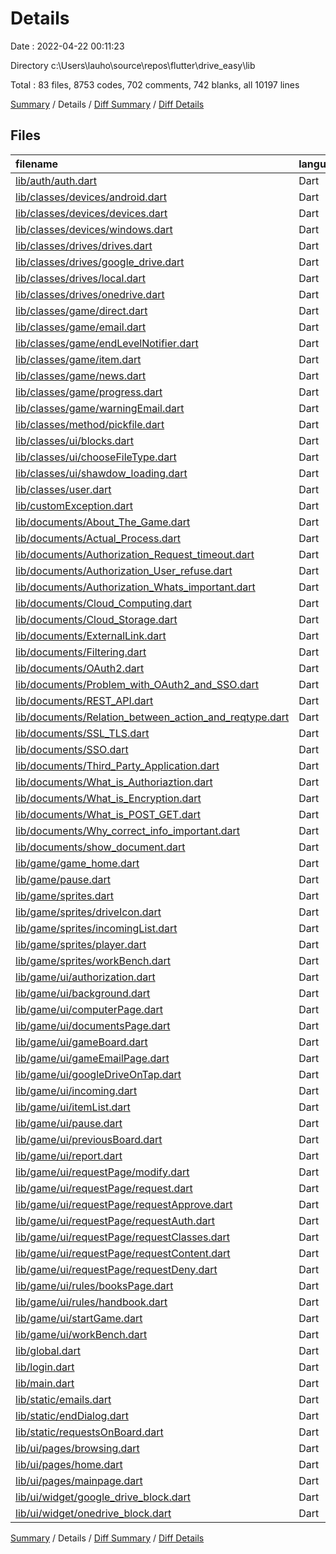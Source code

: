 # Details

Date : 2022-04-22 00:11:23

Directory c:\Users\lauho\source\repos\flutter\drive_easy\lib

Total : 83 files,  8753 codes, 702 comments, 742 blanks, all 10197 lines

[Summary](results.md) / Details / [Diff Summary](diff.md) / [Diff Details](diff-details.md)

## Files
| filename | language | code | comment | blank | total |
| :--- | :--- | ---: | ---: | ---: | ---: |
| [lib/auth/auth.dart](/lib/auth/auth.dart) | Dart | 21 | 0 | 3 | 24 |
| [lib/classes/devices/android.dart](/lib/classes/devices/android.dart) | Dart | 0 | 0 | 1 | 1 |
| [lib/classes/devices/devices.dart](/lib/classes/devices/devices.dart) | Dart | 2 | 0 | 1 | 3 |
| [lib/classes/devices/windows.dart](/lib/classes/devices/windows.dart) | Dart | 0 | 0 | 1 | 1 |
| [lib/classes/drives/drives.dart](/lib/classes/drives/drives.dart) | Dart | 31 | 0 | 8 | 39 |
| [lib/classes/drives/google_drive.dart](/lib/classes/drives/google_drive.dart) | Dart | 176 | 12 | 24 | 212 |
| [lib/classes/drives/local.dart](/lib/classes/drives/local.dart) | Dart | 0 | 0 | 1 | 1 |
| [lib/classes/drives/onedrive.dart](/lib/classes/drives/onedrive.dart) | Dart | 32 | 3 | 3 | 38 |
| [lib/classes/game/direct.dart](/lib/classes/game/direct.dart) | Dart | 3 | 0 | 2 | 5 |
| [lib/classes/game/email.dart](/lib/classes/game/email.dart) | Dart | 37 | 0 | 3 | 40 |
| [lib/classes/game/endLevelNotifier.dart](/lib/classes/game/endLevelNotifier.dart) | Dart | 30 | 0 | 9 | 39 |
| [lib/classes/game/item.dart](/lib/classes/game/item.dart) | Dart | 369 | 4 | 29 | 402 |
| [lib/classes/game/news.dart](/lib/classes/game/news.dart) | Dart | 4 | 0 | 2 | 6 |
| [lib/classes/game/progress.dart](/lib/classes/game/progress.dart) | Dart | 151 | 0 | 19 | 170 |
| [lib/classes/game/warningEmail.dart](/lib/classes/game/warningEmail.dart) | Dart | 136 | 0 | 8 | 144 |
| [lib/classes/method/pickfile.dart](/lib/classes/method/pickfile.dart) | Dart | 103 | 1 | 10 | 114 |
| [lib/classes/ui/blocks.dart](/lib/classes/ui/blocks.dart) | Dart | 109 | 2 | 7 | 118 |
| [lib/classes/ui/chooseFileType.dart](/lib/classes/ui/chooseFileType.dart) | Dart | 72 | 1 | 10 | 83 |
| [lib/classes/ui/shawdow_loading.dart](/lib/classes/ui/shawdow_loading.dart) | Dart | 0 | 0 | 1 | 1 |
| [lib/classes/user.dart](/lib/classes/user.dart) | Dart | 24 | 1 | 4 | 29 |
| [lib/customException.dart](/lib/customException.dart) | Dart | 24 | 0 | 8 | 32 |
| [lib/documents/About_The_Game.dart](/lib/documents/About_The_Game.dart) | Dart | 42 | 4 | 3 | 49 |
| [lib/documents/Actual_Process.dart](/lib/documents/Actual_Process.dart) | Dart | 45 | 24 | 3 | 72 |
| [lib/documents/Authorization_Request_timeout.dart](/lib/documents/Authorization_Request_timeout.dart) | Dart | 70 | 16 | 7 | 93 |
| [lib/documents/Authorization_User_refuse.dart](/lib/documents/Authorization_User_refuse.dart) | Dart | 106 | 0 | 8 | 114 |
| [lib/documents/Authorization_Whats_important.dart](/lib/documents/Authorization_Whats_important.dart) | Dart | 51 | 0 | 4 | 55 |
| [lib/documents/Cloud_Computing.dart](/lib/documents/Cloud_Computing.dart) | Dart | 70 | 5 | 3 | 78 |
| [lib/documents/Cloud_Storage.dart](/lib/documents/Cloud_Storage.dart) | Dart | 67 | 0 | 3 | 70 |
| [lib/documents/ExternalLink.dart](/lib/documents/ExternalLink.dart) | Dart | 42 | 0 | 3 | 45 |
| [lib/documents/Filtering.dart](/lib/documents/Filtering.dart) | Dart | 38 | 0 | 3 | 41 |
| [lib/documents/OAuth2.dart](/lib/documents/OAuth2.dart) | Dart | 81 | 0 | 3 | 84 |
| [lib/documents/Problem_with_OAuth2_and_SSO.dart](/lib/documents/Problem_with_OAuth2_and_SSO.dart) | Dart | 89 | 21 | 3 | 113 |
| [lib/documents/REST_API.dart](/lib/documents/REST_API.dart) | Dart | 105 | 0 | 3 | 108 |
| [lib/documents/Relation_between_action_and_reqtype.dart](/lib/documents/Relation_between_action_and_reqtype.dart) | Dart | 91 | 4 | 3 | 98 |
| [lib/documents/SSL_TLS.dart](/lib/documents/SSL_TLS.dart) | Dart | 69 | 15 | 4 | 88 |
| [lib/documents/SSO.dart](/lib/documents/SSO.dart) | Dart | 61 | 0 | 3 | 64 |
| [lib/documents/Third_Party_Application.dart](/lib/documents/Third_Party_Application.dart) | Dart | 43 | 24 | 3 | 70 |
| [lib/documents/What_is_Authoriaztion.dart](/lib/documents/What_is_Authoriaztion.dart) | Dart | 70 | 0 | 7 | 77 |
| [lib/documents/What_is_Encryption.dart](/lib/documents/What_is_Encryption.dart) | Dart | 70 | 0 | 3 | 73 |
| [lib/documents/What_is_POST_GET.dart](/lib/documents/What_is_POST_GET.dart) | Dart | 75 | 0 | 3 | 78 |
| [lib/documents/Why_correct_info_important.dart](/lib/documents/Why_correct_info_important.dart) | Dart | 35 | 0 | 3 | 38 |
| [lib/documents/show_document.dart](/lib/documents/show_document.dart) | Dart | 0 | 24 | 2 | 26 |
| [lib/game/game_home.dart](/lib/game/game_home.dart) | Dart | 141 | 20 | 24 | 185 |
| [lib/game/pause.dart](/lib/game/pause.dart) | Dart | 0 | 0 | 1 | 1 |
| [lib/game/sprites.dart](/lib/game/sprites.dart) | Dart | 0 | 0 | 1 | 1 |
| [lib/game/sprites/driveIcon.dart](/lib/game/sprites/driveIcon.dart) | Dart | 24 | 0 | 8 | 32 |
| [lib/game/sprites/incomingList.dart](/lib/game/sprites/incomingList.dart) | Dart | 24 | 0 | 7 | 31 |
| [lib/game/sprites/player.dart](/lib/game/sprites/player.dart) | Dart | 98 | 1 | 15 | 114 |
| [lib/game/sprites/workBench.dart](/lib/game/sprites/workBench.dart) | Dart | 59 | 10 | 13 | 82 |
| [lib/game/ui/authorization.dart](/lib/game/ui/authorization.dart) | Dart | 13 | 0 | 4 | 17 |
| [lib/game/ui/background.dart](/lib/game/ui/background.dart) | Dart | 27 | 0 | 5 | 32 |
| [lib/game/ui/computerPage.dart](/lib/game/ui/computerPage.dart) | Dart | 868 | 17 | 65 | 950 |
| [lib/game/ui/documentsPage.dart](/lib/game/ui/documentsPage.dart) | Dart | 103 | 2 | 25 | 130 |
| [lib/game/ui/gameBoard.dart](/lib/game/ui/gameBoard.dart) | Dart | 169 | 1 | 11 | 181 |
| [lib/game/ui/gameEmailPage.dart](/lib/game/ui/gameEmailPage.dart) | Dart | 180 | 2 | 16 | 198 |
| [lib/game/ui/googleDriveOnTap.dart](/lib/game/ui/googleDriveOnTap.dart) | Dart | 39 | 0 | 5 | 44 |
| [lib/game/ui/incoming.dart](/lib/game/ui/incoming.dart) | Dart | 132 | 0 | 13 | 145 |
| [lib/game/ui/itemList.dart](/lib/game/ui/itemList.dart) | Dart | 0 | 0 | 1 | 1 |
| [lib/game/ui/pause.dart](/lib/game/ui/pause.dart) | Dart | 57 | 0 | 6 | 63 |
| [lib/game/ui/previousBoard.dart](/lib/game/ui/previousBoard.dart) | Dart | 36 | 55 | 9 | 100 |
| [lib/game/ui/report.dart](/lib/game/ui/report.dart) | Dart | 77 | 0 | 5 | 82 |
| [lib/game/ui/requestPage/modify.dart](/lib/game/ui/requestPage/modify.dart) | Dart | 418 | 269 | 37 | 724 |
| [lib/game/ui/requestPage/request.dart](/lib/game/ui/requestPage/request.dart) | Dart | 980 | 55 | 27 | 1,062 |
| [lib/game/ui/requestPage/requestApprove.dart](/lib/game/ui/requestPage/requestApprove.dart) | Dart | 155 | 0 | 15 | 170 |
| [lib/game/ui/requestPage/requestAuth.dart](/lib/game/ui/requestPage/requestAuth.dart) | Dart | 220 | 5 | 18 | 243 |
| [lib/game/ui/requestPage/requestClasses.dart](/lib/game/ui/requestPage/requestClasses.dart) | Dart | 107 | 1 | 9 | 117 |
| [lib/game/ui/requestPage/requestContent.dart](/lib/game/ui/requestPage/requestContent.dart) | Dart | 403 | 11 | 16 | 430 |
| [lib/game/ui/requestPage/requestDeny.dart](/lib/game/ui/requestPage/requestDeny.dart) | Dart | 228 | 2 | 20 | 250 |
| [lib/game/ui/rules/booksPage.dart](/lib/game/ui/rules/booksPage.dart) | Dart | 9 | 0 | 3 | 12 |
| [lib/game/ui/rules/handbook.dart](/lib/game/ui/rules/handbook.dart) | Dart | 231 | 7 | 22 | 260 |
| [lib/game/ui/startGame.dart](/lib/game/ui/startGame.dart) | Dart | 105 | 0 | 11 | 116 |
| [lib/game/ui/workBench.dart](/lib/game/ui/workBench.dart) | Dart | 129 | 12 | 14 | 155 |
| [lib/global.dart](/lib/global.dart) | Dart | 62 | 0 | 13 | 75 |
| [lib/login.dart](/lib/login.dart) | Dart | 171 | 1 | 14 | 186 |
| [lib/main.dart](/lib/main.dart) | Dart | 39 | 1 | 10 | 50 |
| [lib/static/emails.dart](/lib/static/emails.dart) | Dart | 226 | 9 | 5 | 240 |
| [lib/static/endDialog.dart](/lib/static/endDialog.dart) | Dart | 1 | 27 | 3 | 31 |
| [lib/static/requestsOnBoard.dart](/lib/static/requestsOnBoard.dart) | Dart | 277 | 0 | 1 | 278 |
| [lib/ui/pages/browsing.dart](/lib/ui/pages/browsing.dart) | Dart | 0 | 0 | 1 | 1 |
| [lib/ui/pages/home.dart](/lib/ui/pages/home.dart) | Dart | 37 | 0 | 6 | 43 |
| [lib/ui/pages/mainpage.dart](/lib/ui/pages/mainpage.dart) | Dart | 85 | 16 | 11 | 112 |
| [lib/ui/widget/google_drive_block.dart](/lib/ui/widget/google_drive_block.dart) | Dart | 177 | 17 | 20 | 214 |
| [lib/ui/widget/onedrive_block.dart](/lib/ui/widget/onedrive_block.dart) | Dart | 2 | 0 | 1 | 3 |

[Summary](results.md) / Details / [Diff Summary](diff.md) / [Diff Details](diff-details.md)
